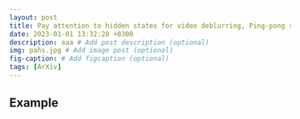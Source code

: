 ```yaml
---
layout: post
title: Pay attention to hidden states for video deblurring, Ping-pong recurrent neural networks and selective non-local attention. arXiv preprint, arXiv:2203.16063, 2022
date: 2023-01-01 13:32:20 +0300
description: aaa # Add post description (optional)
img: pahs.jpg # Add image post (optional)
fig-caption: # Add figcaption (optional)
tags: [ArXiv]
---
```

## Example
